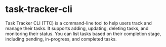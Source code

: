 # task-tracker-cli
Task Tracker CLI (TTC) is a command-line tool to help users track and manage their tasks. It supports adding, updating, deleting tasks, and monitoring their status. You can list tasks based on their completion stage, including pending, in-progress, and completed tasks.
